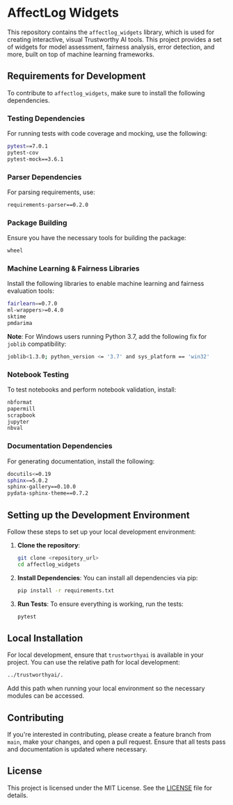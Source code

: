 # AffectLog Widgets

This repository contains the `affectlog_widgets` library, which is used for creating interactive, visual Trustworthy AI tools. This project provides a set of widgets for model assessment, fairness analysis, error detection, and more, built on top of machine learning frameworks.

## Requirements for Development

To contribute to `affectlog_widgets`, make sure to install the following dependencies.

### Testing Dependencies

For running tests with code coverage and mocking, use the following:

```bash
pytest==7.0.1
pytest-cov
pytest-mock==3.6.1
```

### Parser Dependencies

For parsing requirements, use:

```bash
requirements-parser==0.2.0
```

### Package Building

Ensure you have the necessary tools for building the package:

```bash
wheel
```

### Machine Learning & Fairness Libraries

Install the following libraries to enable machine learning and fairness evaluation tools:

```bash
fairlearn==0.7.0
ml-wrappers>=0.4.0
sktime
pmdarima
```

**Note**: For Windows users running Python 3.7, add the following fix for `joblib` compatibility:

```bash
joblib<1.3.0; python_version <= '3.7' and sys_platform == 'win32'
```

### Notebook Testing

To test notebooks and perform notebook validation, install:

```bash
nbformat
papermill
scrapbook
jupyter
nbval
```

### Documentation Dependencies

For generating documentation, install the following:

```bash
docutils<=0.19
sphinx==5.0.2
sphinx-gallery==0.10.0
pydata-sphinx-theme==0.7.2
```

## Setting up the Development Environment

Follow these steps to set up your local development environment:

1. **Clone the repository**:
    ```bash
    git clone <repository_url>
    cd affectlog_widgets
    ```

2. **Install Dependencies**:
    You can install all dependencies via pip:
    ```bash
    pip install -r requirements.txt
    ```

3. **Run Tests**:
    To ensure everything is working, run the tests:
    ```bash
    pytest
    ```

## Local Installation

For local development, ensure that `trustworthyai` is available in your project. You can use the relative path for local development:

```bash
../trustworthyai/.
```

Add this path when running your local environment so the necessary modules can be accessed.

## Contributing

If you're interested in contributing, please create a feature branch from `main`, make your changes, and open a pull request. Ensure that all tests pass and documentation is updated where necessary.

## License

This project is licensed under the MIT License. See the [LICENSE](LICENSE) file for details.